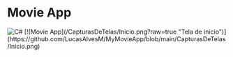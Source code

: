 # Movie App
<img alt="C#" src="https://img.shields.io/badge/c%23%20-%23239120.svg?&style=for-the-badge&logo=c-sharp&logoColor=white"/>
[![Movie App](/CapturasDeTelas/Inicio.png?raw=true "Tela de inicio")](https://github.com/LucasAlvesM/MyMovieApp/blob/main/CapturasDeTelas/Inicio.png)
